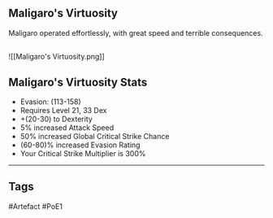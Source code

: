 ## Maligaro's Virtuosity
Maligaro operated effortlessly,
with great speed and terrible consequences.
##
![[Maligaro's Virtuosity.png]]
## Maligaro's Virtuosity Stats
- Evasion: (113-158)
- Requires Level 21, 33 Dex
- +(20-30) to Dexterity
- 5% increased Attack Speed
- 50% increased Global Critical Strike Chance
- (60-80)% increased Evasion Rating
- Your Critical Strike Multiplier is 300%


---
## Tags
#Artefact
#PoE1